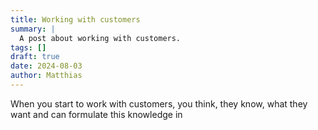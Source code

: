 ```yaml
---
title: Working with customers
summary: |
  A post about working with customers.
tags: []
draft: true
date: 2024-08-03
author: Matthias
---
```


When you start to work with customers, you think, they know, what they want and
can formulate this knowledge in 
